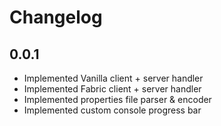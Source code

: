 # Changelog

## 0.0.1

- Implemented Vanilla client + server handler
- Implemented Fabric client + server handler
- Implemented properties file parser & encoder
- Implemented custom console progress bar
